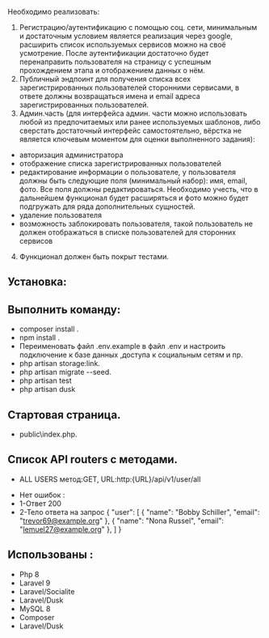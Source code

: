 Необходимо реализовать:
1. Регистрацию/аутентификацию с помощью соц. сети, минимальным и
   достаточным условием является реализация через google, расширить
   список используемых сервисов можно на своё усмотрение. После
   аутентификации достаточно будет перенаправить пользователя на страницу
   с успешным прохождением этапа и отображением данных о нём.
2. Публичный эндпоинт для получения списка всех зарегистрированных
   пользователей сторонними сервисами, в ответе должны возвращаться
   имена и email адреса зарегистрированных пользователей.
3. Админ.часть (для интерфейса админ. части можно использовать любой
   из предпочитаемых или ранее используемых шаблонов, либо сверстать
   достаточный интерфейс самостоятельно, вёрстка не является ключевым
   моментом для оценки выполненного задания):
- авторизация администратора
- отображение списка зарегистрированных пользователей
- редактирование информации о пользователе, у пользователя должны быть
  следующие поля (минимальный набор): имя, email, фото. Все поля должны
  редактироваться. Необходимо учесть, что в дальнейшем функционал будет
  расширяться и фото можно будет подгружать для ряда дополнительных
  сущностей.
- удаление пользователя
- возможность заблокировать пользователя, такой пользователь не должен
  отображаться в списке пользователей для сторонних сервисов
4. Функционал должен быть покрыт тестами.


## Установка:
## Выполнить команду:
- composer install .
- npm install .
- Переименовать файл .env.example в файл .env и настроить подключение к базе данных ,доступа к социальным сетям и пр.
- php artisan storage:link.
- php artisan migrate --seed.
- php artisan test
- php artisan dusk

## Стартовая страница.
- public\index.php.
## Список API routers с методами.
- ALL USERS метод:GET, URL:http:{URL}/api/v1/user/all
* Нет ошибок :
* 1-Ответ 200
* 2-Тело ответа на запрос
  {
  "user": [
  {
  "name": "Bobby Schiller",
  "email": "trevor69@example.org"
  },
  {
  "name": "Nona Russel",
  "email": "lemuel27@example.org"
  },
  ]
  }

## Использованы :
- Php 8
- Laravel 9
- Laravel/Socialite
- Laravel/Dusk
- MySQL 8
- Composer
- Laravel/Dusk
